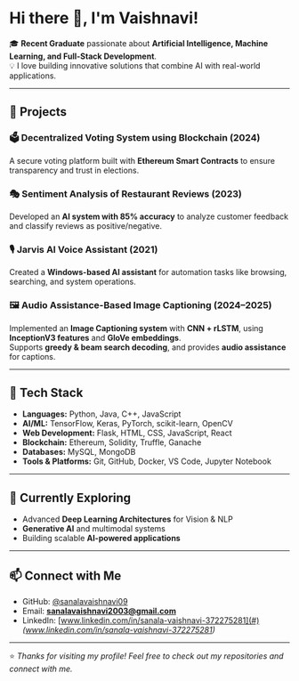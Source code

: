 # Hi there 👋, I'm Vaishnavi!  

🎓 **Recent Graduate** passionate about **Artificial Intelligence, Machine Learning, and Full-Stack Development**.  
💡 I love building innovative solutions that combine AI with real-world applications.  

---

## 🚀 Projects

### 🗳️ Decentralized Voting System using Blockchain (2024)  
A secure voting platform built with **Ethereum Smart Contracts** to ensure transparency and trust in elections.  

### 🎭 Sentiment Analysis of Restaurant Reviews (2023)  
Developed an **AI system with 85% accuracy** to analyze customer feedback and classify reviews as positive/negative.  

### 🎙️ Jarvis AI Voice Assistant (2021)  
Created a **Windows-based AI assistant** for automation tasks like browsing, searching, and system operations.  

### 🖼️ Audio Assistance-Based Image Captioning (2024–2025)  
Implemented an **Image Captioning system** with **CNN + rLSTM**, using **InceptionV3 features** and **GloVe embeddings**.  
Supports **greedy & beam search decoding**, and provides **audio assistance** for captions.  

---

## 🔧 Tech Stack  

- **Languages:** Python, Java, C++, JavaScript  
- **AI/ML:** TensorFlow, Keras, PyTorch, scikit-learn, OpenCV  
- **Web Development:** Flask, HTML, CSS, JavaScript, React  
- **Blockchain:** Ethereum, Solidity, Truffle, Ganache  
- **Databases:** MySQL, MongoDB  
- **Tools & Platforms:** Git, GitHub, Docker, VS Code, Jupyter Notebook  

---

## 🌱 Currently Exploring
- Advanced **Deep Learning Architectures** for Vision & NLP  
- **Generative AI** and multimodal systems  
- Building scalable **AI-powered applications**  

---

## 📫 Connect with Me  

- GitHub: [@sanalavaishnavi09](https://github.com/sanalavaishnavi09)  
- Email: **sanalavaishnavi2003@gmail.com**  
- LinkedIn: [www.linkedin.com/in/sanala-vaishnavi-372275281](#) *(www.linkedin.com/in/sanala-vaishnavi-372275281)*  

---

⭐️ *Thanks for visiting my profile! Feel free to check out my repositories and connect with me.*  
